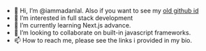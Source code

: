 - 👋 Hi, I’m @iammadanlal. Also if you want to see my [old github id](https://github.com/NorinMp143)
- 👀 I’m interested in full stack development
- 🌱 I’m currently learning Next.js advance.
- 💞️ I’m looking to collaborate on built-in javascript frameworks.
- 📫 How to reach me, please see the links i provided in my bio.

<!---
iammadanlal/iammadanlal is a ✨ special ✨ repository because its `README.md` (this file) appears on your GitHub profile.
You can click the Preview link to take a look at your changes.
--->
